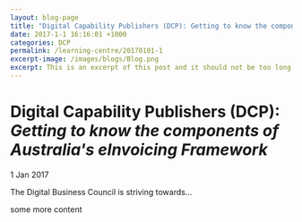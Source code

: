 ```yaml
---
layout: blog-page
title: "Digital Capability Publishers (DCP): Getting to know the components of Australia's eInvoicing Framework"
date: 2017-1-1 16:16:01 +1000
categories: DCP
permalink: /learning-centre/20170101-1
excerpt-image: /images/blogs/Blog.png
excerpt: This is an excerpt of this post and it should not be too long otherwise it will look poor on the website.
---
```


# Digital Capability Publishers (DCP): *Getting to know the components of Australia's eInvoicing Framework*

1 Jan 2017

The Digital Business Council is striving towards...

some more content




